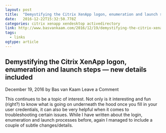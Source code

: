 ```yaml
---
layout: post
title:  "Demystifying the Citrix XenApp logon, enumeration and launch steps -- new details included"
date:   2016-12-22T15:32:50.778Z
categories: citrix xenapp xendesktop activedirectory
link: http://www.basvankaam.com/2016/12/19/demystifying-the-citrix-xenapp-logon-enumeration-and-launch-steps-new-details-included/
tags:
  - links
ogtype: article
---
```


## Demystifying the Citrix XenApp logon, enumeration and launch steps — new details included

December 19, 2016 by Bas van Kaam Leave a Comment


This continues to be a topic of interest. Not only is it interesting and fun (right?) to know what is going on underneath the hood once you fill in your user credentials, it can also be very helpful when it comes to troubleshooting certain issues. While I have written about the login, enumeration and launch processes before, again I managed to include a couple of subtle changes/details.
